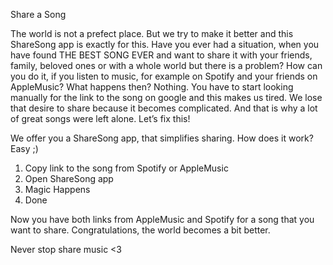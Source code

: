 Share a Song

The world is not a prefect place. But we try to make it better and this ShareSong app is exactly for this.
Have you ever had a situation, when you have found THE BEST SONG EVER and want to share it with your friends, family, beloved ones or with a whole world but there is a problem? How can you do it, if you listen to music, for example on Spotify and your friends on AppleMusic? What happens then? Nothing. You have to start looking manually for the link to the song on google and this makes us tired. We lose that desire to share because it becomes complicated. And that is why a lot of great songs were left alone. Let’s fix this!

We offer you a ShareSong app, that simplifies sharing.
How does it work? Easy ;)

1. Copy link to the song from Spotify or AppleMusic
2. Open ShareSong app
3. Magic Happens
4. Done

Now you have both links from AppleMusic and Spotify for a song that you want to share.
Congratulations, the world becomes a bit better.

Never stop share music <3
